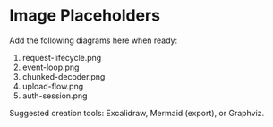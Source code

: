 # Image Placeholders

Add the following diagrams here when ready:

1. request-lifecycle.png
2. event-loop.png
3. chunked-decoder.png
4. upload-flow.png
5. auth-session.png

Suggested creation tools: Excalidraw, Mermaid (export), or Graphviz.

